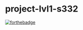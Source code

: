 # project-lvl1-s332
[![forthebadge](https://forthebadge.com/images/badges/check-it-out.svg)](https://forthebadge.com)
